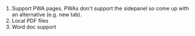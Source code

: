1. Support PWA pages. PWAs don't support the sidepanel so come up with an alternative (e.g. new tab).
2. Local PDF files
3. Word doc support